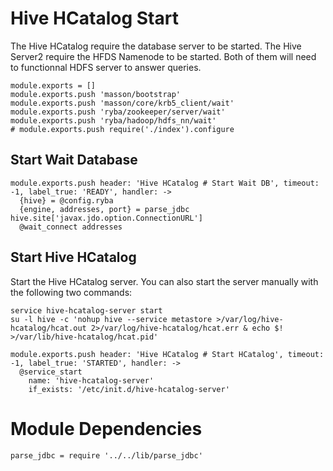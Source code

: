 
# Hive HCatalog Start

The Hive HCatalog require the database server to be started. The Hive Server2
require the HFDS Namenode to be started. Both of them will need to functionnal
HDFS server to answer queries.

    module.exports = []
    module.exports.push 'masson/bootstrap'
    module.exports.push 'masson/core/krb5_client/wait'
    module.exports.push 'ryba/zookeeper/server/wait'
    module.exports.push 'ryba/hadoop/hdfs_nn/wait'
    # module.exports.push require('./index').configure

## Start Wait Database

    module.exports.push header: 'Hive HCatalog # Start Wait DB', timeout: -1, label_true: 'READY', handler: ->
      {hive} = @config.ryba
      {engine, addresses, port} = parse_jdbc hive.site['javax.jdo.option.ConnectionURL']
      @wait_connect addresses

## Start Hive HCatalog

Start the Hive HCatalog server. You can also start the server manually with the
following two commands:

```
service hive-hcatalog-server start
su -l hive -c 'nohup hive --service metastore >/var/log/hive-hcatalog/hcat.out 2>/var/log/hive-hcatalog/hcat.err & echo $! >/var/lib/hive-hcatalog/hcat.pid'
```

    module.exports.push header: 'Hive HCatalog # Start HCatalog', timeout: -1, label_true: 'STARTED', handler: ->
      @service_start
        name: 'hive-hcatalog-server'
        if_exists: '/etc/init.d/hive-hcatalog-server'

# Module Dependencies

    parse_jdbc = require '../../lib/parse_jdbc'
